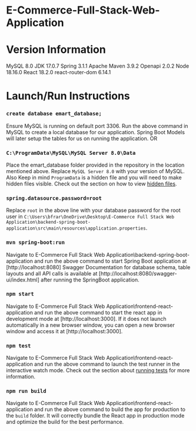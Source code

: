 # E-Commerce-Full-Stack-Web-Application

# Version Information

MySQL 8.0
JDK 17.0.7
Spring 3.1.1
Apache Maven 3.9.2
Openapi 2.0.2
Node 18.16.0
React 18.2.0
react-router-dom 6.14.1

# Launch/Run Instructions

### `create database emart_database;`
Ensure MySQL is running on default port 3306. Run the above command in MySQL to create a local database for our application. Spring Boot Models will later setup the tables for us on running the application.
OR
### `C:\ProgramData\MySQL\MySQL Server 8.0\Data`
Place the emart_database folder provided in the repository in the location mentioned above. Replace `MySQL Server 8.0` with your version of MySQL. Also Keep in mind `ProgramData` is a hidden file and you will need to make hidden files visible. Check out the section on how to view [hidden files](https://www.wired.com/story/how-to-find-hidden-files-windows-macos-android-ios/).

### `spring.datasource.password=root`
Replace `root` in the above line with your database password for the root user in `C:\Users\bfrar\OneDrive\Desktop\E-Commerce Full Stack Web Application\backend-spring-boot-application\src\main\resources\application.properties`.

### `mvn spring-boot:run`
Navigate to E-Commerce Full Stack Web Application\backend-spring-boot-application and run the above command to start Spring Boot application at [http://localhost:8080]
Swagger Documentation for database schema, table layouts and all API calls is available at [http://localhost:8080/swagger-ui/index.html] after running the SpringBoot application.

### `npm start`
Navigate to E-Commerce Full Stack Web Application\frontend-react-application and run the above command to start the react app in development mode at [http://localhost:3000]. If it does not launch automatically in a new browser window, you can open a new browser window and access it at [http://localhost:3000].

### `npm test`
Navigate to E-Commerce Full Stack Web Application\frontend-react-application and run the above command to launch the test runner in the interactive watch mode. Check out the section about [running tests](https://facebook.github.io/create-react-app/docs/running-tests) for more information.

### `npm run build`
Navigate to E-Commerce Full Stack Web Application\frontend-react-application and run the above command to build the app for production to the `build` folder. It will correctly bundle the React app in production mode and optimize the build for the best performance.
